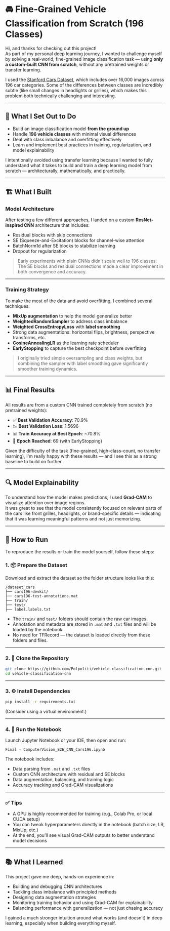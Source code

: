 
# 🚘 Fine-Grained Vehicle Classification from Scratch (196 Classes)

Hi, and thanks for checking out this project!  
As part of my personal deep learning journey, I wanted to challenge myself by solving a real-world, fine-grained image classification task — using **only a custom-built CNN from scratch**, without any pretrained weights or transfer learning.

I used the [Stanford Cars Dataset](https://ai.stanford.edu/~jkrause/cars/car_dataset.html), which includes over 16,000 images across 196 car categories. Some of the differences between classes are incredibly subtle (like small changes in headlights or grilles), which makes this problem both technically challenging and interesting.

---

## 🧠 What I Set Out to Do

- Build an image classification model **from the ground up**
- Handle **196 vehicle classes** with minimal visual differences
- Deal with class imbalance and overfitting effectively
- Learn and implement best practices in training, regularization, and model explainability

I intentionally avoided using transfer learning because I wanted to fully understand what it takes to build and train a deep learning model from scratch — architecturally, mathematically, and practically.

---

## 🏗️ What I Built

### Model Architecture
After testing a few different approaches, I landed on a custom **ResNet-inspired CNN** architecture that includes:
- Residual blocks with skip connections
- SE (Squeeze-and-Excitation) blocks for channel-wise attention
- BatchNorm1d after SE blocks to stabilize learning
- Dropout for regularization

> Early experiments with plain CNNs didn’t scale well to 196 classes. The SE blocks and residual connections made a clear improvement in both convergence and accuracy.

---

### Training Strategy

To make the most of the data and avoid overfitting, I combined several techniques:
- **MixUp augmentation** to help the model generalize better
- **WeightedRandomSampler** to address class imbalance
- **Weighted CrossEntropyLoss** with **label smoothing**
- Strong data augmentations: horizontal flips, brightness, perspective transforms, etc.
- **CosineAnnealingLR** as the learning rate scheduler
- **EarlyStopping** to capture the best checkpoint before overfitting

> I originally tried simple oversampling and class weights, but combining the sampler with label smoothing gave significantly smoother training dynamics.

---

## 📊 Final Results

All results are from a custom CNN trained completely from scratch (no pretrained weights):

- ✅ **Best Validation Accuracy**: 70.9%
- 📉 **Best Validation Loss**: 1.5696
- 📊 **Train Accuracy at Best Epoch**: ~70.8%
- 🏁 **Epoch Reached**: 69 (with EarlyStopping)

Given the difficulty of the task (fine-grained, high-class-count, no transfer learning), I'm really happy with these results — and I see this as a strong baseline to build on further.

---

## 🔍 Model Explainability

To understand how the model makes predictions, I used **Grad-CAM** to visualize attention over image regions.  
It was great to see that the model consistently focused on relevant parts of the cars like front grilles, headlights, or brand-specific details — indicating that it was learning meaningful patterns and not just memorizing.

---

## 🧪 How to Run

To reproduce the results or train the model yourself, follow these steps:

### 1. 📦 Prepare the Dataset

Download and extract the dataset so the folder structure looks like this:

```
/dataset_cars
├── cars196-devkit/
├── cars196-test-annotations.mat
├── train/
├── test/
├── label.labels.txt
```

- The `train/` and `test/` folders should contain the raw car images.
- Annotation and metadata are stored in `.mat` and `.txt` files and will be loaded by the notebook.
- No need for TFRecord — the dataset is loaded directly from these folders and files.

---

### 2. 🧬 Clone the Repository

```bash
git clone https://github.com/Polpoliti/vehicle-classification-cnn.git
cd vehicle-classification-cnn
```

---

### 3. ⚙️ Install Dependencies

```bash
pip install -r requirements.txt
```

(Consider using a virtual environment.)

---

### 4. 📓 Run the Notebook

Launch Jupyter Notebook or your IDE, then open and run:

```
Final - ComputerVision_E2E_CNN_Cars196.ipynb
```

The notebook includes:
- Data parsing from `.mat` and `.txt` files
- Custom CNN architecture with residual and SE blocks
- Data augmentation, balancing, and training logic
- Accuracy tracking and Grad-CAM visualizations

---

### ✅ Tips

- A GPU is highly recommended for training (e.g., Colab Pro, or local CUDA setup)
- You can tweak hyperparameters directly in the notebook (batch size, LR, MixUp, etc.)
- At the end, you’ll see visual Grad-CAM outputs to better understand model decisions

---

## 📚 What I Learned

This project gave me deep, hands-on experience in:

- Building and debugging CNN architectures
- Tackling class imbalance with principled methods
- Designing data augmentation strategies
- Monitoring training behavior and using Grad-CAM for explainability
- Balancing performance with generalization — not just chasing accuracy

I gained a much stronger intuition around what works (and doesn’t) in deep learning, especially when building everything myself.
